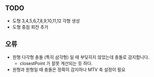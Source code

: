 ## TODO

- 도형 3,4,5,6,7,8,9,10,11,12 각형 생성
- 도형 중점 회전 추가



## 오류

- 원형 다각형 충돌 (특히 삼각형) 일 때 부딪히지 않았는데 충돌로 감지합니다. 
  - closestPoint 가 잘못 계산되는 듯 하다.
- 원형과 원형일 때 충돌은 정확히 감지하나 MTV 축 설정이 필요

